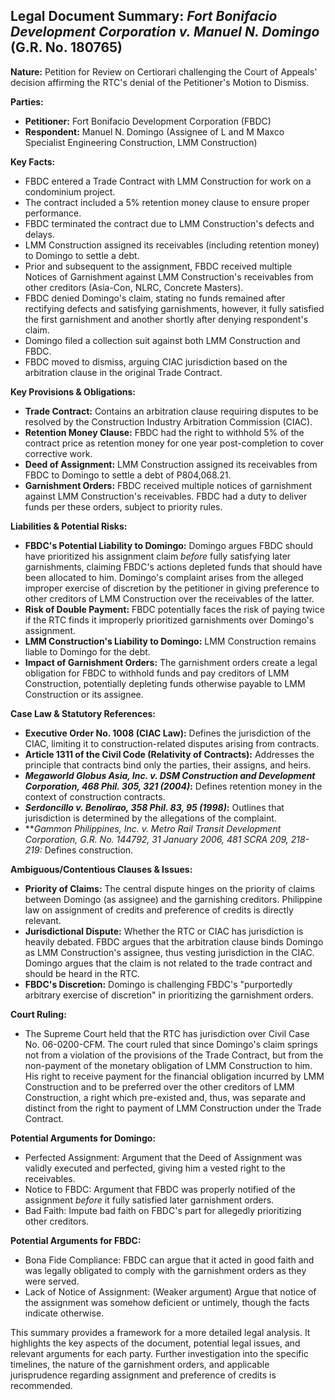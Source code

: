 ## Legal Document Summary: *Fort Bonifacio Development Corporation v. Manuel N. Domingo* (G.R. No. 180765)

**Nature:** Petition for Review on Certiorari challenging the Court of Appeals' decision affirming the RTC's denial of the Petitioner's Motion to Dismiss.

**Parties:**

*   **Petitioner:** Fort Bonifacio Development Corporation (FBDC)
*   **Respondent:** Manuel N. Domingo (Assignee of L and M Maxco Specialist Engineering Construction, LMM Construction)

**Key Facts:**

*   FBDC entered a Trade Contract with LMM Construction for work on a condominium project.
*   The contract included a 5% retention money clause to ensure proper performance.
*   FBDC terminated the contract due to LMM Construction's defects and delays.
*   LMM Construction assigned its receivables (including retention money) to Domingo to settle a debt.
*   Prior and subsequent to the assignment, FBDC received multiple Notices of Garnishment against LMM Construction's receivables from other creditors (Asia-Con, NLRC, Concrete Masters).
*   FBDC denied Domingo's claim, stating no funds remained after rectifying defects and satisfying garnishments, however, it fully satisfied the first garnishment and another shortly after denying respondent's claim.
*   Domingo filed a collection suit against both LMM Construction and FBDC.
*   FBDC moved to dismiss, arguing CIAC jurisdiction based on the arbitration clause in the original Trade Contract.

**Key Provisions & Obligations:**

*   **Trade Contract:** Contains an arbitration clause requiring disputes to be resolved by the Construction Industry Arbitration Commission (CIAC).
*   **Retention Money Clause:**  FBDC had the right to withhold 5% of the contract price as retention money for one year post-completion to cover corrective work.
*   **Deed of Assignment:** LMM Construction assigned its receivables from FBDC to Domingo to settle a debt of P804,068.21.
*   **Garnishment Orders:**  FBDC received multiple notices of garnishment against LMM Construction's receivables.  FBDC had a duty to deliver funds per these orders, subject to priority rules.

**Liabilities & Potential Risks:**

*   **FBDC's Potential Liability to Domingo:** Domingo argues FBDC should have prioritized his assignment claim *before* fully satisfying later garnishments, claiming FBDC's actions depleted funds that should have been allocated to him. Domingo's complaint arises from the alleged improper exercise of discretion by the petitioner in giving preference to other creditors of LMM Construction over the receivables of the latter.
*   **Risk of Double Payment:** FBDC potentially faces the risk of paying twice if the RTC finds it improperly prioritized garnishments over Domingo's assignment.
*   **LMM Construction's Liability to Domingo:** LMM Construction remains liable to Domingo for the debt.
*   **Impact of Garnishment Orders:** The garnishment orders create a legal obligation for FBDC to withhold funds and pay creditors of LMM Construction, potentially depleting funds otherwise payable to LMM Construction or its assignee.

**Case Law & Statutory References:**

*   **Executive Order No. 1008 (CIAC Law):** Defines the jurisdiction of the CIAC, limiting it to construction-related disputes arising from contracts.
*   **Article 1311 of the Civil Code (Relativity of Contracts):** Addresses the principle that contracts bind only the parties, their assigns, and heirs.
*   ***Megaworld Globus Asia, Inc. v. DSM Construction and Development Corporation, 468 Phil. 305, 321 (2004)*:** Defines retention money in the context of construction contracts.
*   ***Serdoncillo v. Benolirao, 358 Phil. 83, 95 (1998)*:** Outlines that jurisdiction is determined by the allegations of the complaint.
*   ***Gammon Philippines, Inc. v. Metro Rail Transit Development Corporation, G.R. No. 144792, 31 January 2006, 481 SCRA 209, 218-219:* Defines construction.

**Ambiguous/Contentious Clauses & Issues:**

*   **Priority of Claims:** The central dispute hinges on the priority of claims between Domingo (as assignee) and the garnishing creditors. Philippine law on assignment of credits and preference of credits is directly relevant.
*   **Jurisdictional Dispute:**  Whether the RTC or CIAC has jurisdiction is heavily debated.  FBDC argues that the arbitration clause binds Domingo as LMM Construction's assignee, thus vesting jurisdiction in the CIAC. Domingo argues that the claim is not related to the trade contract and should be heard in the RTC.
*   **FBDC's Discretion:** Domingo is challenging FBDC's "purportedly arbitrary exercise of discretion" in prioritizing the garnishment orders.

**Court Ruling:**

*   The Supreme Court held that the RTC has jurisdiction over Civil Case No. 06-0200-CFM. The court ruled that since Domingo's claim springs not from a violation of the provisions of the Trade Contract, but from the non-payment of the monetary obligation of LMM Construction to him. His right to receive payment for the financial obligation incurred by LMM Construction and to be preferred over the other creditors of LMM Construction, a right which pre-existed and, thus, was separate and distinct from the right to payment of LMM Construction under the Trade Contract.

**Potential Arguments for Domingo:**

*   Perfected Assignment: Argument that the Deed of Assignment was validly executed and perfected, giving him a vested right to the receivables.
*   Notice to FBDC:  Argument that FBDC was properly notified of the assignment *before* it fully satisfied later garnishment orders.
*   Bad Faith: Impute bad faith on FBDC's part for allegedly prioritizing other creditors.

**Potential Arguments for FBDC:**

*   Bona Fide Compliance: FBDC can argue that it acted in good faith and was legally obligated to comply with the garnishment orders as they were served.
*   Lack of Notice of Assignment: (Weaker argument) Argue that notice of the assignment was somehow deficient or untimely, though the facts indicate otherwise.

This summary provides a framework for a more detailed legal analysis. It highlights the key aspects of the document, potential legal issues, and relevant arguments for each party. Further investigation into the specific timelines, the nature of the garnishment orders, and applicable jurisprudence regarding assignment and preference of credits is recommended.
